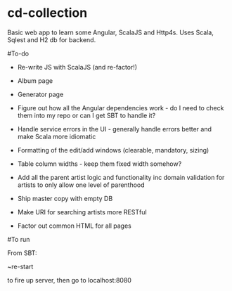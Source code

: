 # cd-collection
Basic web app to learn some Angular, ScalaJS and Http4s. Uses Scala, Sqlest and H2 db for backend.

#To-do
- Re-write JS with ScalaJS (and re-factor!)

- Album page

- Generator page

- Figure out how all the Angular dependencies work - do I need to check them into my repo or can I get SBT to handle it?

- Handle service errors in the UI - generally handle errors better and make Scala more idiomatic

- Formatting of the edit/add windows (clearable, mandatory, sizing)

- Table column widths - keep them fixed width somehow?

- Add all the parent artist logic and functionality inc domain validation for artists to only allow one level of parenthood

- Ship master copy with empty DB

- Make URI for searching artists more RESTful

- Factor out common HTML for all pages

#To run

From SBT:

~re-start 

to fire up server, then go to localhost:8080